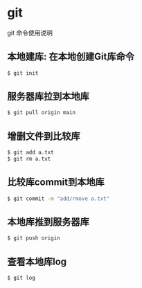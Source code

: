 # git
git 命令使用说明
## 本地建库: 在本地创建Git库命令
~~~bash
$ git init
~~~
## 服务器库拉到本地库
~~~bash
$ git pull origin main
~~~
## 增删文件到比较库
~~~bash
$ git add a.txt
$ git rm a.txt
~~~
## 比较库commit到本地库
~~~bash
$ git commit -m "add/rmove a.txt"
~~~
## 本地库推到服务器库
~~~bash
$ git push origin
~~~
## 查看本地库log
~~~bash
$ git log
~~~
